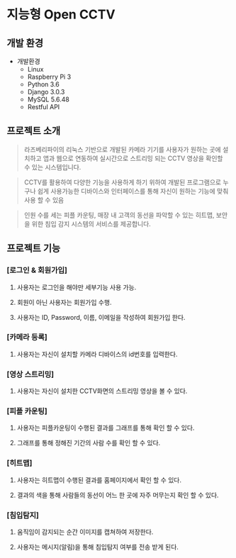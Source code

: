 # 지능형 Open CCTV

## 개발 환경
* 개발환경
  * Linux
  * Raspberry Pi 3
  * Python 3.6
  * Django 3.0.3
  * MySQL 5.6.48
  * Restful API

## 프로젝트 소개
> 라즈베리파이의 리눅스 기반으로 개발된 카메라 기기를 사용자가 원하는 곳에 설치하고 앱과 웹으로 연동하여 실시간으로 스트리밍 되는 CCTV 영상을 확인할 수 있는 시스템입니다.

> CCTV를 활용하여 다양한 기능을 사용하게 하기 위하여 개발된 프로그램으로 누구나 쉽게 사용가능한 디바이스와 인터페이스를 통해 자신이 원하는 기능에 맞춰 사용 할 수 있음

> 인원 수를 세는 피플 카운팅, 매장 내 고객의 동선을 파악할 수 있는 히트맵, 보안을 위한 침입 감지 시스템의 서비스를 제공합니다.

> 

## 프로젝트 기능
### [로그인 & 회원가입]
1. 사용자는 로그인을 해야만 세부기능 사용 가능.

2. 회원이 아닌 사용자는 회원가입 수행.

3. 사용자는 ID, Password, 이름, 이메일을 작성하여 회원가입 한다.

### [카메라 등록]
1. 사용자는 자신이 설치할 카메라 디바이스의 id번호를 입력한다.

### [영상 스트리밍]
1. 사용자는 자신이 설치한 CCTV화면의 스트리밍 영상을 볼 수 있다.

### [피플 카운팅]  
1. 사용자는 피플카운팅이 수행된 결과를 그래프를 통해 확인 할 수 있다.
    
2. 그래프를 통해 정해진 기간의 사람 수를 확인 할 수 있다.
   
### [히트맵]  
1. 사용자는 히트맵이 수행된 결과를 홈페이지에서 확인 할 수 있다.

2. 결과의 색을 통해 사람들의 동선이 어느 한 곳에 자주 머무는지 확인 할 수 있다.

### [침입탐지] 
1. 움직임이 감지되는 순간 이미지를 캡쳐하여 저장한다.

2. 사용자는 메시지(알림)을 통해 침입탐지 여부를 전송 받게 된다.




  

  


